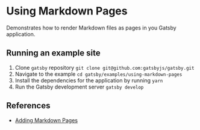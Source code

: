 # Using Markdown Pages

Demonstrates how to render Markdown files as pages in you Gatsby application.

## Running an example site

1.  Clone `gatsby` repository `git clone git@github.com:gatsbyjs/gatsby.git`
2.  Navigate to the example `cd gatsby/examples/using-markdown-pages`
3.  Install the dependencies for the application by running `yarn`
4.  Run the Gatsby development server `gatsby develop`

## References

- [Adding Markdown Pages](https://www.gatsbyjs.org/docs/adding-markdown-pages/)
